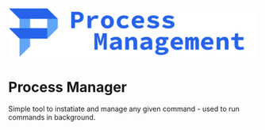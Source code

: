 ![Header](images/header.png)

# Process Manager

Simple tool to instatiate and manage any given command - used to run commands in background.
